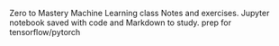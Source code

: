 Zero to Mastery Machine Learning class Notes and exercises. 
Jupyter notebook saved with code and Markdown to study. 
prep for tensorflow/pytorch
